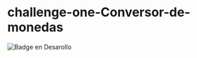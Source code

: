 # challenge-one-Conversor-de-monedas


![Badge en Desarollo](https://img.shields.io/badge/STATUS-EN%20DESAROLLO-green)

